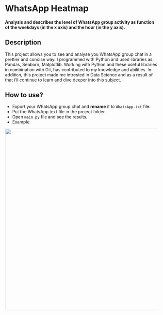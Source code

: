 # WhatsApp Heatmap
#### Analysis and describes the level of WhatsApp group activity as function of the weekdays (in the x axis) and the hour (in the y axis).

## Description
This project allows you to see and analyse you WhatsApp group chat in a prettier and concise way.
I programmed with Python and used libraries as: Pandas, Seaborn, Matplotlib.
Working with Python and these useful libraries in combination with Git, has contributed to my knowledge and abilities.
In addition, this project made me intrested in Data Science and as a result of that i'll continue to learn and dive deeper into this subject. 

## How to use?
* Export your WhatsApp group chat and **rename** it to `WhatsApp.txt` file.
* Put the WhatsApp text file in the project folder.
* Open `main.py` file and see the results. 
* Example:
<img src="https://user-images.githubusercontent.com/82831070/157841360-e3c0a5df-25ed-4ea2-b692-70b695559387.png" width="600">
